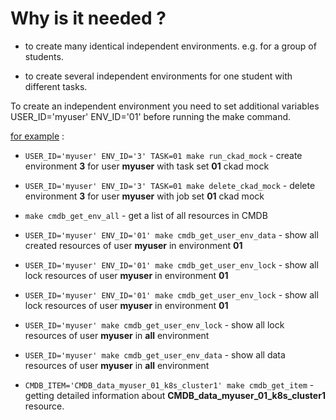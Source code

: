 # Why is it needed ?

- to create many identical independent environments. e.g. for a group of students.

- to create several independent environments for one student with different tasks.

To create an independent environment you need to set additional variables USER_ID='myuser' ENV_ID='01' before running the make command.

[for example](https://youtu.be/3H0RMLXGmgg) :

- `USER_ID='myuser' ENV_ID='3' TASK=01 make run_ckad_mock` - create environment **3** for user **myuser** with task set **01** ckad mock 
- `USER_ID='myuser' ENV_ID='3' TASK=01 make delete_ckad_mock` -  delete environment **3** for user **myuser** with job set **01** ckad mock 


- ``make cmdb_get_env_all`` - get a list of all resources in CMDB
- ``USER_ID='myuser' ENV_ID='01' make cmdb_get_user_env_data`` - show all created resources of user **myuser** in environment **01**
- ``USER_ID='myuser' ENV_ID='01' make cmdb_get_user_env_lock`` - show all lock resources of user **myuser** in environment **01**
- ``USER_ID='myuser' ENV_ID='01' make cmdb_get_user_env_lock`` - show all lock resources of user **myuser** in environment **01**
- ``USER_ID='myuser' make cmdb_get_user_env_lock`` - show all lock resources of user **myuser** in **all** environment
- ``USER_ID='myuser' make cmdb_get_user_env_data`` - show all data resources of user **myuser** in **all** environment
- ``CMDB_ITEM='CMDB_data_myuser_01_k8s_cluster1' make cmdb_get_item`` - getting detailed information about **CMDB_data_myuser_01_k8s_cluster1** resource.
